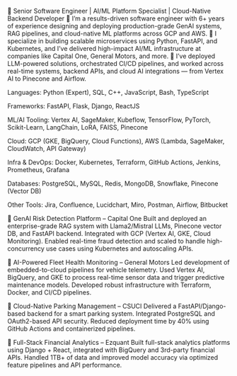 🚀 Senior Software Engineer | AI/ML Platform Specialist | Cloud-Native Backend Developer
🔹 I’m a results-driven software engineer with 6+ years of experience designing and deploying production-grade GenAI systems, RAG pipelines, and cloud-native ML platforms across GCP and AWS.
🔹 I specialize in building scalable microservices using Python, FastAPI, and Kubernetes, and I’ve delivered high-impact AI/ML infrastructure at companies like Capital One, General Motors, and more.
🔹 I’ve deployed LLM-powered solutions, orchestrated CI/CD pipelines, and worked across real-time systems, backend APIs, and cloud AI integrations — from Vertex AI to Pinecone and Airflow.

Languages: Python (Expert), SQL, C++, JavaScript, Bash, TypeScript

Frameworks: FastAPI, Flask, Django, ReactJS

ML/AI Tooling: Vertex AI, SageMaker, Kubeflow, TensorFlow, PyTorch, Scikit-Learn, LangChain, LoRA, FAISS, Pinecone

Cloud: GCP (GKE, BigQuery, Cloud Functions), AWS (Lambda, SageMaker, CloudWatch, API Gateway)

Infra & DevOps: Docker, Kubernetes, Terraform, GitHub Actions, Jenkins, Prometheus, Grafana

Databases: PostgreSQL, MySQL, Redis, MongoDB, Snowflake, Pinecone (Vector DB)

Other Tools: Jira, Confluence, Lucidchart, Miro, Postman, Airflow, Bitbucket

🔸 GenAI Risk Detection Platform – Capital One
Built and deployed an enterprise-grade RAG system with Llama2/Mistral LLMs, Pinecone vector DB, and FastAPI backend. Integrated with GCP (Vertex AI, GKE, Cloud Monitoring). Enabled real-time fraud detection and scaled to handle high-concurrency use cases using Kubernetes and autoscaling APIs.

🔸 AI-Powered Fleet Health Monitoring – General Motors
Led development of embedded-to-cloud pipelines for vehicle telemetry. Used Vertex AI, BigQuery, and GKE to process real-time sensor data and trigger predictive maintenance models. Developed robust infrastructure with Terraform, Docker, and CI/CD pipelines.

🔸 Cloud-Native Parking Management – CSUCI
Delivered a FastAPI/Django-based backend for a smart parking system. Integrated PostgreSQL and OAuth2-based API security. Reduced deployment time by 40% using GitHub Actions and containerized pipelines.

🔸 Full-Stack Financial Analytics – Ezquant
Built full-stack analytics platforms using Django + React, integrated with BigQuery and 3rd-party financial APIs. Handled 1TB+ of data and improved model accuracy via optimized feature pipelines and API performance.

